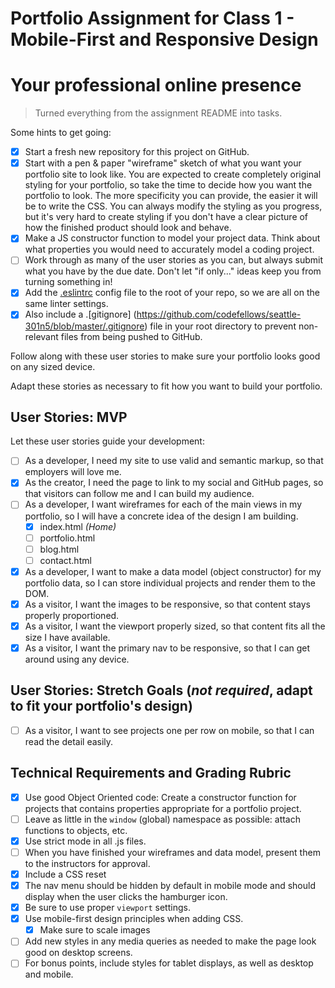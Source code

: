 # Portfolio Assignment for Class 1 - Mobile-First and Responsive Design

# Your professional online presence

> Turned everything from the assignment README into tasks.

Some hints to get going:

- [x] Start a fresh new repository for this project on GitHub.
- [x] Start with a pen & paper "wireframe" sketch of what you want your portfolio site to look like. You are expected to create completely original styling for your portfolio, so take the time to decide how you want the portfolio to look. The more specificity you can provide, the easier it will be to write the CSS. You can always modify the styling as you progress, but it's very hard to create styling if you don't have a clear picture of how the finished product should look and behave.
- [x] Make a JS constructor function to model your project data. Think about what properties you would need to accurately model a coding project.
- [ ] Work through as many of the user stories as you can, but always submit what you have by the due date. Don't let "if only..." ideas keep you from turning something in!
- [x] Add the [.eslintrc]() config file to the root of your repo, so we are all on the same linter settings.
- [x] Also include a .[gitignore] (https://github.com/codefellows/seattle-301n5/blob/master/.gitignore) file in your root directory to prevent non-relevant files from being pushed to GitHub.

Follow along with these user stories to make sure your portfolio looks good on any sized device.

Adapt these stories as necessary to fit how you want to build your portfolio.

## User Stories: MVP
Let these user stories guide your development:
  - [ ] As a developer, I need my site to use valid and semantic markup, so that employers will love me.
  - [x] As the creator, I need the page to link to my social and GitHub pages, so that visitors can follow me and I can build my audience.
  - [ ] As a developer, I want wireframes for each of the main views in my portfolio, so I will have a concrete idea of the design I am building.
    - [x] index.html _(Home)_
    - [ ] portfolio.html
    - [ ] blog.html
    - [ ] contact.html
  - [x] As a developer, I want to make a data model (object constructor) for my portfolio data, so I can store individual projects and render them to the DOM.
  - [X] As a visitor, I want the images to be responsive, so that content stays properly proportioned.
  - [X] As a visitor, I want the viewport properly sized, so that content fits all the size I have available.
  - [x] As a visitor, I want the primary nav to be responsive, so that I can get around using any device.

## User Stories: Stretch Goals (*not required*, adapt to fit your portfolio's design)
  - [ ] As a visitor, I want to see projects one per row on mobile, so that I can read the detail easily.

## Technical Requirements and Grading Rubric
- [x] Use good Object Oriented code: Create a constructor function for projects that contains properties appropriate for a portfolio project.
- [ ] Leave as little in the `window` (global) namespace as possible: attach functions to objects, etc.
- [x] Use strict mode in all .js files.
- [ ] When you have finished your wireframes and data model, present them to the instructors for approval.
- [x] Include a CSS reset
- [x] The nav menu should be hidden by default in mobile mode and should display when the user clicks the hamburger icon.
- [x] Be sure to use proper `viewport` settings.
- [x] Use mobile-first design principles when adding CSS.
  - [x] Make sure to scale images
- [ ] Add new styles in any media queries as needed to make the page look good on desktop screens.
- [ ] For bonus points, include styles for tablet displays, as well as desktop and mobile.
